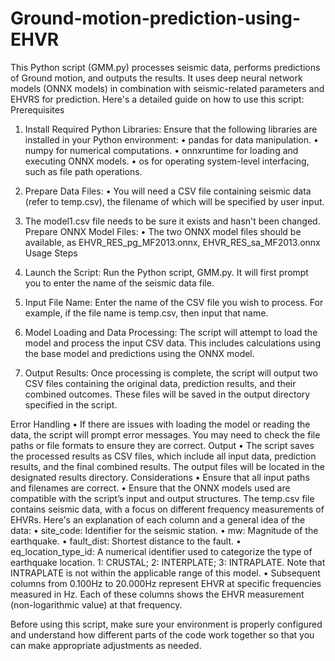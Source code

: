 # Ground-motion-prediction-using-EHVR
This Python script (GMM.py) processes seismic data, performs predictions of Ground motion, and outputs the results. It uses deep neural network models (ONNX models) in combination with seismic-related parameters and EHVRS for prediction. Here's a detailed guide on how to use this script:
Prerequisites
1.	Install Required Python Libraries: Ensure that the following libraries are installed in your Python environment:
•	pandas for data manipulation.
•	numpy for numerical computations.
•	onnxruntime for loading and executing ONNX models.
•	os for operating system-level interfacing, such as file path operations.
2.	Prepare Data Files:
•	You will need a CSV file containing seismic data (refer to temp.csv), the filename of which will be specified by user input.
3.	The model1.csv file needs to be sure it exists and hasn't been changed.
Prepare ONNX Model Files:
•	The two ONNX model files should be available, as EHVR_RES_pg_MF2013.onnx, EHVR_RES_sa_MF2013.onnx
Usage Steps
1.	Launch the Script: Run the Python script, GMM.py. It will first prompt you to enter the name of the seismic data file.
2.	Input File Name: Enter the name of the CSV file you wish to process. For example, if the file name is temp.csv, then input that name.

3.	Model Loading and Data Processing: The script will attempt to load the model and process the input CSV data. This includes calculations using the base model and predictions using the ONNX model.
4.	Output Results: Once processing is complete, the script will output two CSV files containing the original data, prediction results, and their combined outcomes. These files will be saved in the output directory specified in the script.
 
Error Handling
•	If there are issues with loading the model or reading the data, the script will prompt error messages. You may need to check the file paths or file formats to ensure they are correct.
Output
•	The script saves the processed results as CSV files, which include all input data, prediction results, and the final combined results. The output files will be located in the designated results directory.
Considerations
•	Ensure that all input paths and filenames are correct.
•	Ensure that the ONNX models used are compatible with the script’s input and output structures.
The temp.csv file contains seismic data, with a focus on different frequency measurements of EHVRs. Here's an explanation of each column and a general idea of the data:
•	site_code: Identifier for the seismic station. 
•	mw: Magnitude of the earthquake.
•	fault_dist: Shortest distance to the fault.
•	eq_location_type_id: A numerical identifier used to categorize the type of earthquake location. 1: CRUSTAL; 2: INTERPLATE; 3: INTRAPLATE. Note that INTRAPLATE is not within the applicable range of this model.
•	Subsequent columns from 0.100Hz to 20.000Hz represent EHVR at specific frequencies measured in Hz. Each of these columns shows the EHVR measurement (non-logarithmic value) at that frequency.

Before using this script, make sure your environment is properly configured and understand how different parts of the code work together so that you can make appropriate adjustments as needed.
